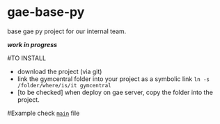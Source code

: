 gae-base-py
===========

base gae py project for our internal team.

***work in progress***

#TO INSTALL
- download the project (via git)
- link the gymcentral folder into your project as a symbolic link `ln -s /folder/where/is/it gymcentral`
- [to be checked] when deploy on gae server, copy the folder into the project.

#Example
check [`main`](https://github.com/esseti/gae-base-py/blob/master/main.py) file
